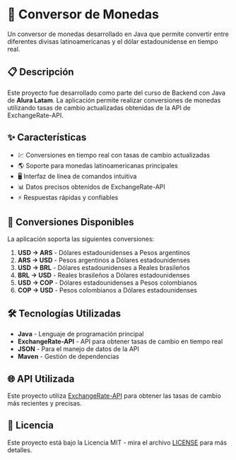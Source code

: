 # 💱 Conversor de Monedas

Un conversor de monedas desarrollado en Java que permite convertir entre diferentes divisas latinoamericanas y el dólar estadounidense en tiempo real.

## 📋 Descripción

Este proyecto fue desarrollado como parte del curso de Backend con Java de **Alura Latam**. La aplicación permite realizar conversiones de monedas utilizando tasas de cambio actualizadas obtenidas de la API de ExchangeRate-API.

## ✨ Características

- 💹 Conversiones en tiempo real con tasas de cambio actualizadas
- 🌎 Soporte para monedas latinoamericanas principales
- 🖥️ Interfaz de línea de comandos intuitiva
- 📊 Datos precisos obtenidos de ExchangeRate-API
- ⚡ Respuestas rápidas y confiables

## 🚀 Conversiones Disponibles

La aplicación soporta las siguientes conversiones:

1. **USD → ARS** - Dólares estadounidenses a Pesos argentinos
2. **ARS → USD** - Pesos argentinos a Dólares estadounidenses
3. **USD → BRL** - Dólares estadounidenses a Reales brasileños
4. **BRL → USD** - Reales brasileños a Dólares estadounidenses
5. **USD → COP** - Dólares estadounidenses a Pesos colombianos
6. **COP → USD** - Pesos colombianos a Dólares estadounidenses

## 🛠️ Tecnologías Utilizadas

- **Java** - Lenguaje de programación principal
- **ExchangeRate-API** - API para obtener tasas de cambio en tiempo real
- **JSON** - Para el manejo de datos de la API
- **Maven** - Gestión de dependencias

## 🌐 API Utilizada

Este proyecto utiliza [ExchangeRate-API](https://www.exchangerate-api.com/) para obtener las tasas de cambio más recientes y precisas.

## 📝 Licencia

Este proyecto está bajo la Licencia MIT - mira el archivo [LICENSE](LICENSE) para más detalles.
